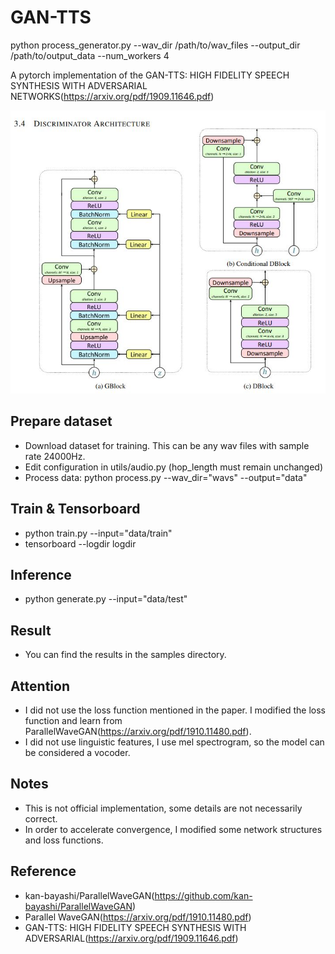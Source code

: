 # GAN-TTS
python process_generator.py --wav_dir /path/to/wav_files --output_dir /path/to/output_data --num_workers 4

A pytorch implementation of the GAN-TTS: HIGH FIDELITY SPEECH SYNTHESIS WITH ADVERSARIAL NETWORKS(https://arxiv.org/pdf/1909.11646.pdf)

![](./images/gan-tts.jpg)

## Prepare dataset
* Download dataset for training. This can be any wav files with sample rate 24000Hz.
* Edit configuration in utils/audio.py (hop_length must remain unchanged)
* Process data: python process.py --wav_dir="wavs" --output="data"

## Train & Tensorboard
* python train.py --input="data/train"
* tensorboard --logdir logdir

## Inference
* python generate.py --input="data/test"

## Result
* You can find the results in the samples directory.

## Attention
* I did not use the loss function mentioned in the paper. I modified the loss function and learn from ParallelWaveGAN(https://arxiv.org/pdf/1910.11480.pdf).
* I did not use linguistic features, I use mel spectrogram, so the model can be considered a vocoder.

## Notes
* This is not official implementation, some details are not necessarily correct.
* In order to accelerate convergence, I modified some network structures and loss functions.

## Reference
* kan-bayashi/ParallelWaveGAN(https://github.com/kan-bayashi/ParallelWaveGAN)
* Parallel WaveGAN(https://arxiv.org/pdf/1910.11480.pdf)
* GAN-TTS: HIGH FIDELITY SPEECH SYNTHESIS WITH ADVERSARIAL(https://arxiv.org/pdf/1909.11646.pdf)
